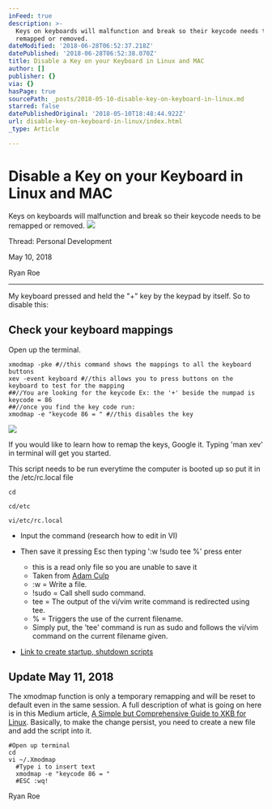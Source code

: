 ```yaml
---
inFeed: true
description: >-
  Keys on keyboards will malfunction and break so their keycode needs to be
  remapped or removed.
dateModified: '2018-06-28T06:52:37.218Z'
datePublished: '2018-06-28T06:52:38.070Z'
title: Disable a Key on your Keyboard in Linux and MAC
author: []
publisher: {}
via: {}
hasPage: true
sourcePath: _posts/2018-05-10-disable-key-on-keyboard-in-linux.md
starred: false
datePublishedOriginal: '2018-05-10T18:48:44.922Z'
url: disable-key-on-keyboard-in-linux/index.html
_type: Article

---
```

# Disable a Key on your Keyboard in Linux and MAC

Keys on keyboards will malfunction and break so their keycode needs to be remapped or removed.
![](https://the-grid-user-content.s3-us-west-2.amazonaws.com/08d9fb1c-83ef-4696-9fb7-dbfb9de4b4ab.png)

Thread: Personal Development

May 10, 2018

Ryan Roe

---

My keyboard pressed and held the "+" key by the keypad by itself. So to disable this:

## Check your keyboard mappings

Open up the terminal.

    xmodmap -pke #//this command shows the mappings to all the keyboard buttons
    xev -event keyboard #//this allows you to press buttons on the keyboard to test for the mapping
    ##//You are looking for the keycode Ex: the '+' beside the numpad is keycode = 86
    ##//once you find the key code run:
    xmodmap -e "keycode 86 = " #//this disables the key
    

![](https://the-grid-user-content.s3-us-west-2.amazonaws.com/039e21d9-01a6-49da-8e15-fbe276c912ef.png)

If you would like to learn how to remap the keys, Google it. Typing 'man xev' in terminal will get you started.

This script needs to be run everytime the computer is booted up so put it in the /etc/rc.local file

    cd
    
    cd/etc
    
    vi/etc/rc.local

* Input the command (research how to edit in VI)
* Then save it pressing Esc then typing ':w !sudo tee %' press enter
  * this is a read only file so you are unable to save it
  * Taken from [Adam Culp][0]
  * :w = Write a file.
  * !sudo = Call shell sudo command.
  * tee = The output of the vi/vim write command is redirected using tee.
  * % = Triggers the use of the current filename.
  * Simply put, the 'tee' command is run as sudo and follows the vi/vim command on the current filename given.

* [Link to create startup, shutdown scripts][1]

## Update May 11, 2018

The xmodmap function is only a temporary remapping and will be reset to default even in the same session. A full description of what is going on here is in this Medium article, [A Simple but Comprehensive Guide to XKB for Linux][2]. Basically, to make the change persist, you need to create a new file and add the script into it.

    #Open up terminal
    cd
    vi ~/.Xmodmap 
      #Type i to insert text
      xmodmap -e "keycode 86 = "
      #ESC :wq!

Ryan Roe

[0]: http://www.geekyboy.com/archives/629
[1]: https://ccm.net/faq/3348-execute-a-script-at-startup-and-shutdown-on-ubuntu
[2]: https://medium.com/@damko/a-simple-humble-but-comprehensive-guide-to-xkb-for-linux-6f1ad5e13450